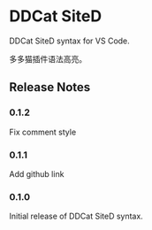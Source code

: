 # DDCat SiteD

DDCat SiteD syntax for VS Code.

多多猫插件语法高亮。

## Release Notes

### 0.1.2

Fix comment style

### 0.1.1

Add github link

### 0.1.0

Initial release of DDCat SiteD syntax.
